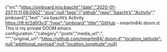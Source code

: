 {"src":"https://pinboard.in/u:bascht","date":"2020-01-20T11:11:09.000Z","slug":null,"tags":["github","repo","bascht’s","Activity"," pinboard"],"text":"via bascht’s Activity https://ift.tt/2d0I3y3","type":"pinboard","title":"GitHub - nmartin84/.doom.d: This is my private DOOM emacs configuration.","category":"posts","media_url":", \"\"","original_url":"https://github.com/nmartin84/.doom.d","location_latitude":null,"additional_payload":null,"location_longitude":null}